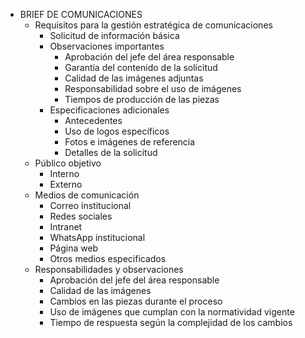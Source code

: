 - BRIEF DE COMUNICACIONES
  - Requisitos para la gestión estratégica de comunicaciones
    - Solicitud de información básica
    - Observaciones importantes
      - Aprobación del jefe del área responsable
      - Garantía del contenido de la solicitud
      - Calidad de las imágenes adjuntas
      - Responsabilidad sobre el uso de imágenes
      - Tiempos de producción de las piezas
    - Especificaciones adicionales
      - Antecedentes
      - Uso de logos específicos
      - Fotos e imágenes de referencia
      - Detalles de la solicitud
  - Público objetivo
    - Interno
    - Externo
  - Medios de comunicación
    - Correo institucional
    - Redes sociales
    - Intranet
    - WhatsApp institucional
    - Página web
    - Otros medios especificados
  - Responsabilidades y observaciones
    - Aprobación del jefe del área responsable
    - Calidad de las imágenes
    - Cambios en las piezas durante el proceso
    - Uso de imágenes que cumplan con la normatividad vigente
    - Tiempo de respuesta según la complejidad de los cambios
